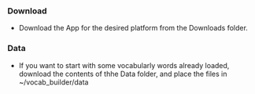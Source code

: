 ### Download
 - Download the App for the desired platform from the Downloads folder.
### Data
 - If you want to start with some vocabularly words already loaded, download the contents of thhe Data folder, and place the files in ~/vocab_builder/data
